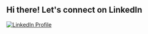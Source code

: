 ## Hi there! Let's connect on LinkedIn

<!--
**EnayatRahman/EnayatRahman** is a ✨ _special_ ✨ repository because its `README.md` (this file) appears on your GitHub profile.

Here are some ideas to get you started:

- 🔭 I’m currently working on ...
- 🌱 I’m currently learning ...
- 👯 I’m looking to collaborate on ...
- 🤔 I’m looking for help with ...
- 💬 Ask me about ...
- 📫 How to reach me: ...
- 😄 Pronouns: ...
- ⚡ Fun fact: ...
-->
<a href="https://www.linkedin.com/in/mohammed-enayat-ur-rahman-338014198">
   <img src="https://img.shields.io/badge/LinkedIn-Connect-blue" alt="LinkedIn Profile" />
</a>
